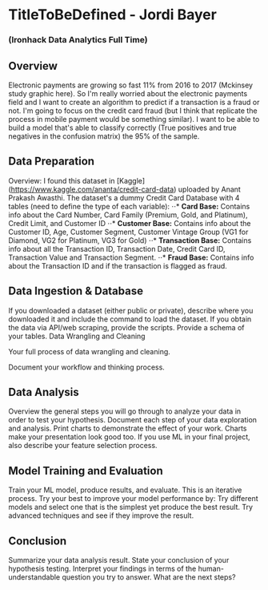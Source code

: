 # TitleToBeDefined - Jordi Bayer
### (Ironhack Data Analytics Full Time)

## Overview

Electronic payments are growing so fast 11% from 2016 to 2017 (Mckinsey study graphic here). So I'm really worried about the electronic payments field and I want to create an algorithm to predict if a transaction is a fraud or not. I'm going to focus on the credit card fraud (but I think that replicate the process in mobile payment would be something similar).
I want to be able to build a model that's able to classify correctly (True positives and true negatives in the confusion matrix) the 95% of the sample.

## Data Preparation

Overview:
I found this dataset in [Kaggle] (https://www.kaggle.com/ananta/credit-card-data) uploaded by Anant Prakash Awasthi. The dataset's a dummy Credit Card Database with 4 tables (need to define the type of each variable):
⋅⋅* **Card Base:** Contains info about the Card Number, Card Family (Premium, Gold, and Platinum), Credit Limit, and Customer ID
⋅⋅* **Customer Base:** Contains info about the Customer ID, Age, Customer Segment, Customer Vintage Group (VG1 for Diamond, VG2 for Platinum, VG3 for Gold)
⋅⋅* **Transaction Base:** Contains info about all the Transaction ID, Transaction Date, Credit Card ID, Transaction Value and  Transaction Segment.
⋅⋅* **Fraud Base:** Contains info about the Transaction ID and if the transaction is flagged as fraud.

## Data Ingestion & Database

If you downloaded a dataset (either public or private), describe where you downloaded it and include the command to load the dataset.
If you obtain the data via API/web scraping, provide the scripts.
Provide a schema of your tables.
Data Wrangling and Cleaning

Your full process of data wrangling and cleaning.

Document your workflow and thinking process.

## Data Analysis

Overview the general steps you will go through to analyze your data in order to test your hypothesis.
Document each step of your data exploration and analysis.
Print charts to demonstrate the effect of your work. Charts make your presentation look good too.
If you use ML in your final project, also describe your feature selection process.

## Model Training and Evaluation

Train your ML model, produce results, and evaluate.
This is an iterative process. Try your best to improve your model performance by:
Try different models and select one that is the simplest yet produce the best result.
Try advanced techniques and see if they improve the result.

## Conclusion

Summarize your data analysis result.
State your conclusion of your hypothesis testing.
Interpret your findings in terms of the human-understandable question you try to answer.
What are the next steps?

